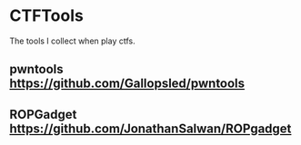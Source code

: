 # CTFTools
The tools I collect when play ctfs.

## pwntools https://github.com/Gallopsled/pwntools
## ROPGadget https://github.com/JonathanSalwan/ROPgadget

